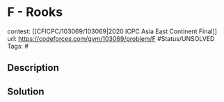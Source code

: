 # F - Rooks

contest: [[CFICPC/103069/103069|2020 ICPC Asia East Continent Final]]
url: https://codeforces.com/gym/103069/problem/F
#Status/UNSOLVED
Tags: #

## Description

## Solution

